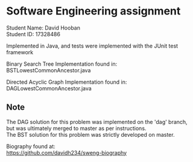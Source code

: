 # Software Engineering assignment

Student Name: David Hooban  
Student ID: 17328486  

Implemented in Java, and tests were implemented with the JUnit test framework  

Binary Search Tree Implementation found in:  
BSTLowestCommonAncestor.java  

Directed Acyclic Graph Implementation found in:  
DAGLowestCommonAncestor.java  

## Note

The DAG solution for this problem was implemented on the 'dag' branch, but was ultimately merged to master as per instructions.  
The BST solution for this problem was strictly developed on master.  


Biography found at:  
https://github.com/davidh234/sweng-biography